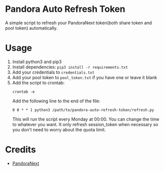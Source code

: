 # Pandora Auto Refresh Token
A simple script to refresh your PandoraNext token(both share token and pool token) automatically.

# Usage
1. Install python3 and pip3
2. Install dependencies: `pip3 install -r requirements.txt`
3. Add your credentials to `credentials.txt`
4. Add your pool token to `pool_token.txt` if you have one or leave it blank
5. Add the script to crontab:
    ```shell
    crontab -e
    ```
    Add the following line to the end of the file:
    ```crontab
    0 0 * * 1 python3 /path/to/pandora-auto-refresh-token/refresh.py
    ```
    This will run the script every Monday at 00:00. You can change the time to whatever you want. It only refresh session_token when necessary so you don't need to worry about the quota limit.

# Credits
- [PandoraNext](https://github.com/pandora-next/deploy)